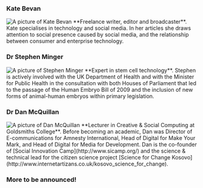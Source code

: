 ### Kate Bevan

<img class="side-picture u-pull-left rounded" src="/images/speakers/katebevan.jpg" alt="A picture of Kate Bevan">
**Freelance writer, editor and broadcaster**. Kate specialises in technology and social media. In her articles she draws attention to social presence caused by social media, and the relationship between consumer and enterprise technology.

### Dr Stephen Minger

<img class="side-picture u-pull-left rounded" src="/images/speakers/stephenminger.jpg" alt="A picture of Stephen Minger">
**Expert in stem cell technology**. Stephen is actively involved with the UK Department of Health and with the Minister for Public Health in the consultation with both Houses of Parliament that led to the passage of the Human Embryo Bill of 2009 and the inclusion of new forms of animal-human embryos within primary legislation.  

### Dr Dan McQuillan

<img class="side-picture u-pull-left rounded" src="/images/speakers/danmcquillan.jpg" alt="A picture of Dan McQuillan">
**Lecturer in Creative & Social Computing at Goldsmiths College**. Before becoming an academic, Dan was Director of E-communications for Amnesty International, Head of Digital for Make Your Mark, and Head of Digital for Media for Development. Dan is the co-founder of [Social Innovation Camp](http://www.sicamp.org/) and the science & technical lead for the citizen science project [Science for Change Kosovo](http://www.internetartizans.co.uk/kosovo_science_for_change).


### More to be announced!
